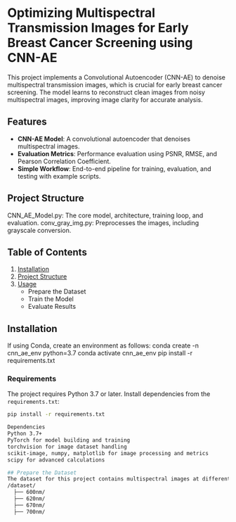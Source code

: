 # Optimizing Multispectral Transmission Images for Early Breast Cancer Screening using CNN-AE

This project implements a Convolutional Autoencoder (CNN-AE) to denoise multispectral transmission images, which is crucial for early breast cancer screening. The model learns to reconstruct clean images from noisy multispectral images, improving image clarity for accurate analysis.

## Features
- **CNN-AE Model**: A convolutional autoencoder that denoises multispectral images.
- **Evaluation Metrics**: Performance evaluation using PSNR, RMSE, and Pearson Correlation Coefficient.
- **Simple Workflow**: End-to-end pipeline for training, evaluation, and testing with example scripts.
  
## Project Structure
CNN_AE_Model.py: The core model, architecture, training loop, and evaluation.
conv_gray_img.py: Preprocesses the images, including grayscale conversion.

## Table of Contents
1. [Installation](#installation)
2. [Project Structure](#project-structure)
3. [Usage](#usage)
   - Prepare the Dataset
   - Train the Model
   - Evaluate Results

## Installation
If using Conda, create an environment as follows:
conda create -n cnn_ae_env python=3.7
conda activate cnn_ae_env
pip install -r requirements.txt

### Requirements

The project requires Python 3.7 or later. Install dependencies from the `requirements.txt`:

```bash
pip install -r requirements.txt

Dependencies
Python 3.7+
PyTorch for model building and training
torchvision for image dataset handling
scikit-image, numpy, matplotlib for image processing and metrics
scipy for advanced calculations

## Prepare the Dataset
The dataset for this project contains multispectral images at different wavelengths. For example, images at 600nm, 620, 670nm, and 760nm wavelengths are stored in separate directories. The dataset is private, and access can be obtained by contacting the author at zhangtao@tju.edu.cn.
/dataset/
  ├── 600nm/
  ├── 620nm/
  ├── 670nm/
  ├── 700nm/




